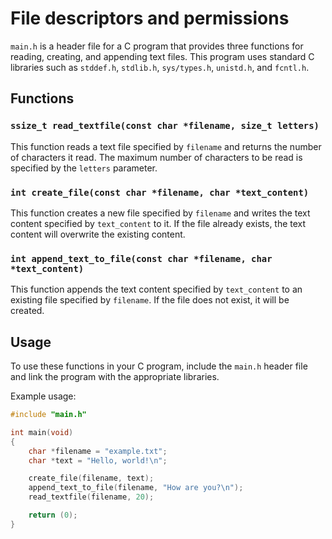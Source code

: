 # File descriptors and permissions

`main.h` is a header file for a C program that provides three functions for reading, creating, and appending text files. This program uses standard C libraries such as `stddef.h`, `stdlib.h`, `sys/types.h`, `unistd.h`, and `fcntl.h`.

## Functions

### `ssize_t read_textfile(const char *filename, size_t letters)`

This function reads a text file specified by `filename` and returns the number of characters it read. The maximum number of characters to be read is specified by the `letters` parameter.

### `int create_file(const char *filename, char *text_content)`

This function creates a new file specified by `filename` and writes the text content specified by `text_content` to it. If the file already exists, the text content will overwrite the existing content.

### `int append_text_to_file(const char *filename, char *text_content)`

This function appends the text content specified by `text_content` to an existing file specified by `filename`. If the file does not exist, it will be created.

## Usage

To use these functions in your C program, include the `main.h` header file and link the program with the appropriate libraries. 

Example usage:

```c
#include "main.h"

int main(void)
{
    char *filename = "example.txt";
    char *text = "Hello, world!\n";

    create_file(filename, text);
    append_text_to_file(filename, "How are you?\n");
    read_textfile(filename, 20);

    return (0);
}

